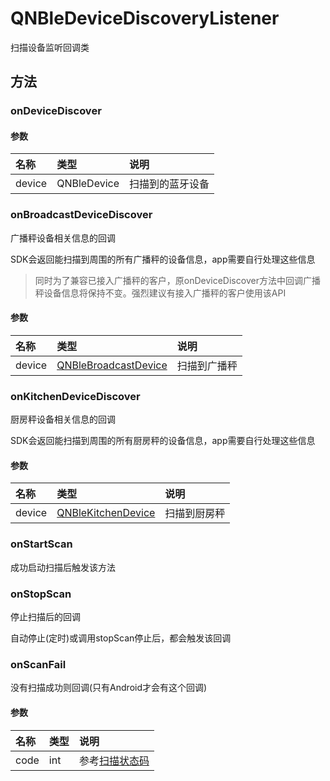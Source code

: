 # QNBleDeviceDiscoveryListener

扫描设备监听回调类

## 方法

### onDeviceDiscover

#### 参数

|名称|类型|说明|
|:--|:--|:--|
|device  |QNBleDevice|扫描到的蓝牙设备|

### onBroadcastDeviceDiscover

广播秤设备相关信息的回调

SDK会返回能扫描到周围的所有广播秤的设备信息，app需要自行处理这些信息

>同时为了兼容已接入广播秤的客户，原onDeviceDiscover方法中回调广播秤设备信息将保持不变。强烈建议有接入广播秤的客户使用该API

#### 参数

|名称|类型|说明|
|:--|:--|:--|
|device  |[QNBleBroadcastDevice](./QNBleBroadcastDevice.md)|扫描到广播秤|


### onKitchenDeviceDiscover

厨房秤设备相关信息的回调

SDK会返回能扫描到周围的所有厨房秤的设备信息，app需要自行处理这些信息

#### 参数

|名称|类型|说明|
|:--|:--|:--|
|device  |[QNBleKitchenDevice](./QNBleKitchenDevice.md)|扫描到厨房秤|

### onStartScan

成功启动扫描后触发该方法

### onStopScan

停止扫描后的回调

自动停止(定时)或调用stopScan停止后，都会触发该回调

### onScanFail

没有扫描成功则回调(只有Android才会有这个回调)

#### 参数

|名称|类型|说明|
|:--|:--|:--|
|code|int | 参考[扫描状态码](../attouched_list/scan_error.md)|





